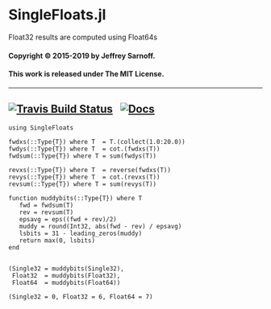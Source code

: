 # SingleFloats.jl
Float32 results are computed using Float64s

#### Copyright © 2015-2019 by Jeffrey Sarnoff.
####  This work is released under The MIT License.

----
[![Travis Build Status](https://travis-ci.org/JeffreySarnoff/SingleFloats.jl.svg?branch=master)](https://travis-ci.org/JeffreySarnoff/SingleFloats.jl)&nbsp;&nbsp;&nbsp;[![Docs](https://img.shields.io/badge/docs-stable-blue.svg)](https://jeffreysarnoff.github.io/SingleFloats.jl/)
----

```
using SingleFloats

fwdxs(::Type{T}) where T  = T.(collect(1.0:20.0))
fwdys(::Type{T}) where T  = cot.(fwdxs(T))
fwdsum(::Type{T}) where T = sum(fwdys(T))

revxs(::Type{T}) where T  = reverse(fwdxs(T))
revys(::Type{T}) where T  = cot.(revxs(T))
revsum(::Type{T}) where T = sum(revys(T))

function muddybits(::Type{T}) where T
   fwd = fwdsum(T)
   rev = revsum(T)
   epsavg = eps((fwd + rev)/2)
   muddy = round(Int32, abs(fwd - rev) / epsavg)
   lsbits = 31 - leading_zeros(muddy)
   return max(0, lsbits)
end


(Single32 = muddybits(Single32),
 Float32  = muddybits(Float32),
 Float64  = muddybits(Float64))

(Single32 = 0, Float32 = 6, Float64 = 7)


```
